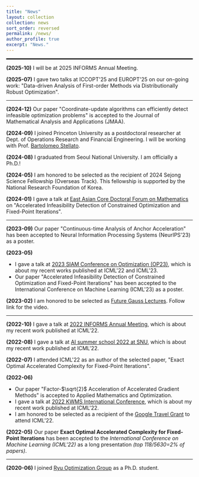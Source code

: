 ```yaml
---
title: "News"
layout: collection
collection: news
sort_order: reversed
permalink: /news/
author_profile: true
excerpt: "News."
---
```


<hr style="border: none; border-top: 2px solid #000; margin: 10px 0;">


**(2025-10)**
I will be at 2025 INFORMS Annual Meeting.

**(2025-07)** 
I gave two talks at ICCOPT'25 and EUROPT'25 on our on-going work: "Data-driven Analysis of First-order Methods via Distributionally Robust Optimization".

---

**(2024-12)**
Our paper "Coordinate-update algorithms can efficiently detect infeasible optimization problems" is accepted to the Journal of Mathematical Analysis and Applications (JMAA).

**(2024-09)** I joined Princeton University as a postdoctoral researcher at Dept. of Operations Research and Financial Engineering. I will be working with Prof. [Bartolomeo Stellato](https://stellato.io/).

**(2024-08)** I graduated from Seoul National University. I am officially a Ph.D.!

**(2024-05)** I am honored to be selected as the recipient of 2024 Sejong Science Fellowship (Overseas Track). This fellowship is supported by the National Research Foundation of Korea.

**(2024-01)** I gave a talk at [East Asian Core Doctoral Forum on Mathematics](https://math.fudan.edu.cn/d5/9a/c30300a644506/page.htm) on "Accelerated Infeasibility Detection of Constrained Optimization and Fixed-Point Iterations".

---

**(2023-09)** Our paper "Continuous-time Analysis of Anchor Acceleration" has been accepted to Neural Information Processing Systems (NeurIPS'23) as a poster.

**(2023-05)**
- I gave a talk at [2023 SIAM Conference on Optimization (OP23)](https://www.siam.org/conferences/cm/program/op23), which is about my recent works published at ICML'22 and ICML'23.
- Our paper "Accelerated Infeasibility Detection of Constrained Optimization and Fixed-Point Iterations" has been accepted to the International Conference on Machine Learning (ICML'23) as a poster.

**(2023-02)** I am honored to be selected as [Future Gauss Lectures](https://www.youtube.com/watch?v=INbfDsWhq8M). Follow link for the video.

---

**(2022-10)** I gave a talk at [2022 INFORMS Annual Meeting](https://meetings.informs.org/wordpress/indianapolis2022/#_gl=1*1n2wsse*_gcl_au*MTMxNDc2NTk0NC4xNjg4ODgzODk5), which is about my recent work published at ICML'22.

**(2022-08)** I gave a talk at [AI summer school 2022 at SNU](http://aiis.snu.ac.kr/aisummerschool2022/index.php), which is about my recent work published at ICML'22.

**(2022-07)** I attended ICML'22 as an author of the selected paper, "Exact Optimal Accelerated Complexity for Fixed-Point Iterations".

**(2022-06)**
- Our paper "Factor-$\sqrt{2}$ Acceleration of Accelerated Gradient Methods" is accepted to Applied Mathematics and Optimization.
- I gave a talk at [2022 KWMS International Conference](https://www.kwms.or.kr/index.php?mt=page&mp=4_1_1&mm=oxbbs&oxid=47&cpage=1&key=&val=&CAT_ID=0&BID=1180&cmd=view), which is about my recent work published at ICML'22.
- I am honored to be selected as a recipient of the [Google Travel Grant](https://edu.google.com/intl/ALL_my/scholarships/google-travel-and-conference-grants/) to attend ICML'22.

**(2022-05)** Our paper **Exact Optimal Accelerated Complexity for Fixed-Point Iterations** has been accepted to the _International Conference on Machine Learning (ICML'22)_ as a long presentation _(top 118/5630=2% of papers)_.

---

**(2020-06)** I joined [Ryu Optimization Group](https://ernestryu.com/) as a Ph.D. student.
